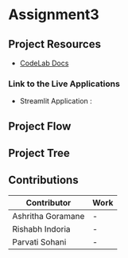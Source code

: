 # Assignment3

## Project Resources
* [CodeLab Docs](https://codelabs-preview.appspot.com/?file_id=1Xm0_C4J_oDYF_AqTcTQ3F07brDOWb9-vMEsGfFzEja0#0)

### Link to the Live Applications
* Streamlit Application : 

## Project Flow 

## Project Tree 

## Contributions
| Contributor    | Work |
| -------- | ------- |
| Ashritha Goramane  | -             |
| Rishabh Indoria    | -            |
| Parvati Sohani     | - |
